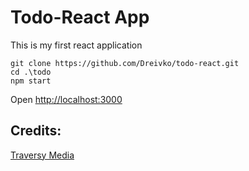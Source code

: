 # Todo-React App
This is my first react application

```
git clone https://github.com/Dreivko/todo-react.git
cd .\todo
npm start
```

Open [http://localhost:3000](http://localhost:3000)

## Credits:
[Traversy Media](https://www.youtube.com/watch?v=sBws8MSXN7A)


